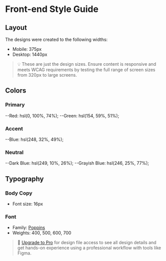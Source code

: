 # Front-end Style Guide

## Layout

The designs were created to the following widths:

- Mobile: 375px
- Desktop: 1440px

> 💡 These are just the design sizes. Ensure content is responsive and meets WCAG requirements by testing the full range of screen sizes from 320px to large screens.

## Colors

### Primary
--Red: hsl(0, 100%, 74%);
--Green: hsl(154, 59%, 51%);
### Accent
--Blue: hsl(248, 32%, 49%);
### Neutral
--Dark Blue: hsl(249, 10%, 26%);
--Grayish Blue: hsl(246, 25%, 77%);

## Typography

### Body Copy

- Font size: 16px

### Font

- Family: [Poppins](https://fonts.google.com/specimen/Poppins)
- Weights: 400, 500, 600, 700

> 💎 [Upgrade to Pro](https://www.frontendmentor.io/pro?ref=style-guide) for design file access to see all design details and get hands-on experience using a professional workflow with tools like Figma.
